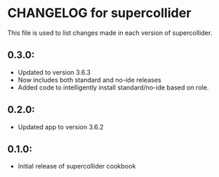 # CHANGELOG for supercollider

This file is used to list changes made in each version of supercollider.

## 0.3.0: 

* Updated to version 3.6.3
* Now includes both standard and no-ide releases
* Added code to intelligently install standard/no-ide based on role.

## 0.2.0:

* Updated app to version 3.6.2

## 0.1.0:

* Initial release of supercollider cookbook